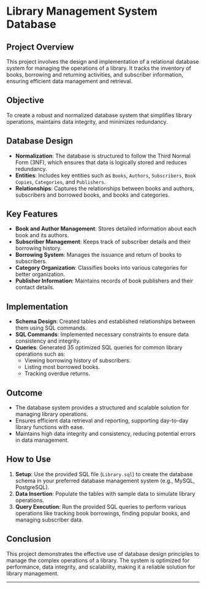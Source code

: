 # Library Management System Database

## Project Overview
This project involves the design and implementation of a relational database system for managing the operations of a library. It tracks the inventory of books, borrowing and returning activities, and subscriber information, ensuring efficient data management and retrieval.

## Objective
To create a robust and normalized database system that simplifies library operations, maintains data integrity, and minimizes redundancy.

## Database Design
- **Normalization**: The database is structured to follow the Third Normal Form (3NF), which ensures that data is logically stored and reduces redundancy.
- **Entities**: Includes key entities such as `Books`, `Authors`, `Subscribers`, `Book Copies`, `Categories`, and `Publishers`.
- **Relationships**: Captures the relationships between books and authors, subscribers and borrowed books, and books and categories.

## Key Features
- **Book and Author Management**: Stores detailed information about each book and its authors.
- **Subscriber Management**: Keeps track of subscriber details and their borrowing history.
- **Borrowing System**: Manages the issuance and return of books to subscribers.
- **Category Organization**: Classifies books into various categories for better organization.
- **Publisher Information**: Maintains records of book publishers and their contact details.

## Implementation
- **Schema Design**: Created tables and established relationships between them using SQL commands.
- **SQL Commands**: Implemented necessary constraints to ensure data consistency and integrity.
- **Queries**: Generated 35 optimized SQL queries for common library operations such as:
  - Viewing borrowing history of subscribers.
  - Listing most borrowed books.
  - Tracking overdue returns.

## Outcome
- The database system provides a structured and scalable solution for managing library operations.
- Ensures efficient data retrieval and reporting, supporting day-to-day library functions with ease.
- Maintains high data integrity and consistency, reducing potential errors in data management.

## How to Use
1. **Setup**: Use the provided SQL file (`Library.sql`) to create the database schema in your preferred database management system (e.g., MySQL, PostgreSQL).
2. **Data Insertion**: Populate the tables with sample data to simulate library operations.
3. **Query Execution**: Run the provided SQL queries to perform various operations like tracking book borrowings, finding popular books, and managing subscriber data.

## Conclusion
This project demonstrates the effective use of database design principles to manage the complex operations of a library. The system is optimized for performance, data integrity, and scalability, making it a reliable solution for library management.

---

